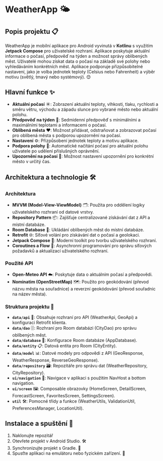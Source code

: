 # WeatherApp 🌤️

## Popis projektu 📋

WeatherApp je mobilní aplikace pro Android vyvinutá v **Kotlinu** s využitím **Jetpack Compose** pro uživatelské rozhraní. Aplikace poskytuje aktuální informace o počasí, předpověď na týden a možnost správy oblíbených měst. Uživatelé mohou získat data o počasí na základě své polohy nebo vyhledáváním konkrétních měst. Aplikace podporuje přizpůsobitelné nastavení, jako je volba jednotek teploty (Celsius nebo Fahrenheit) a výběr motivu (světlý, tmavý nebo systémový). 😊

## Hlavní funkce ✨

- **Aktuální počasí** ☀️: Zobrazení aktuální teploty, vlhkosti, tlaku, rychlosti a směru větru, východu a západu slunce pro vybrané město nebo aktuální polohu.
- **Předpověď na týden** 📅: Sedmidenní předpověď s minimálními a maximálními teplotami a informacemi o počasí.
- **Oblíbená města** ❤️: Možnost přidávat, odstraňovat a zobrazovat počasí pro oblíbená města s podporou upozornění na počasí.
- **Nastavení** ⚙️: Přizpůsobení jednotek teploty a motivu aplikace.
- **Podpora polohy** 📍: Automatické načítání počasí pro aktuální polohu uživatele po udělení příslušných oprávnění.
- **Upozornění na počasí** 🔔: Možnost nastavení upozornění pro konkrétní město v určitý čas.

## Architektura a technologie 🛠️

### Architektura
- **MVVM (Model-View-ViewModel)** 🗂️: Použita pro oddělení logiky uživatelského rozhraní od datové vrstvy.
- **Repository Pattern** 📦: Zajišťuje centralizované získávání dat z API a místní databáze.
- **Room Database** 💾: Ukládání oblíbených měst do místní databáze.
- **Retrofit** 🌐: Síťové volání pro získávání dat o počasí a geolokaci.
- **Jetpack Compose** 🎨: Moderní toolkit pro tvorbu uživatelského rozhraní.
- **Coroutines a Flow** 🚀: Asynchronní programování pro správu síťových požadavků a aktualizací uživatelského rozhraní.

### Použité API
- **Open-Meteo API** ☁️: Poskytuje data o aktuálním počasí a předpovědi.
- **Nominatim (OpenStreetMap)** 🗺️: Použito pro geokódování (převod názvu města na souřadnice) a reverzní geokódování (převod souřadnic na název města).

### Struktura projektu 📁
- **`data/api`** 🔌: Obsahuje rozhraní pro API (WeatherApi, GeoApi) a konfiguraci Retrofit klienta.
- **`data/dao`** 🗄️: Rozhraní pro Room databázi (CityDao) pro správu oblíbených měst.
- **`data/database`** 💽: Konfigurace Room databáze (AppDatabase).
- **`data/entity`** 📋: Datová entita pro Room (CityEntity).
- **`data/model`** 📊: Datové modely pro odpovědi z API (GeoResponse, WeatherResponse, ReverseGeoResponse).
- **`data/repository`** 🗃️: Repozitáře pro správu dat (WeatherRepository, CityRepository).
- **`ui/navigation`** 🧭: Navigace v aplikaci s použitím NavHost a bottom navigation.
- **`ui/screen`** 🖼️: Composable obrazovky (HomeScreen, DetailScreen, ForecastScreen, FavoritesScreen, SettingsScreen).
- **`util`** 🛠️: Pomocné třídy a funkce (WeatherUtils, ValidationUtil, PreferencesManager, LocationUtil).

## Instalace a spuštění 🚀
1. Naklonujte repozitář
2. Otevřete projekt v Android Studio. 🛠️
3. Synchronizujte projekt s Gradle. 🔄
4. Spusťte aplikaci na emulátoru nebo fyzickém zařízení. 📱
